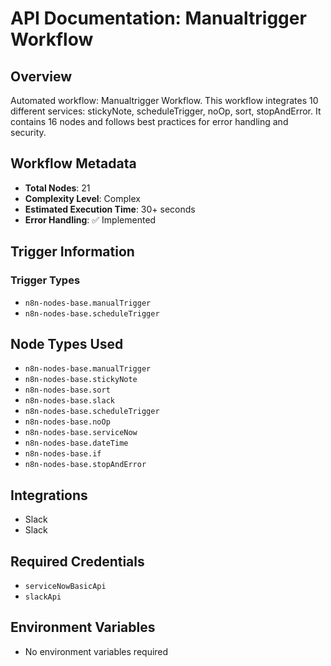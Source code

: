 # API Documentation: Manualtrigger Workflow

## Overview
Automated workflow: Manualtrigger Workflow. This workflow integrates 10 different services: stickyNote, scheduleTrigger, noOp, sort, stopAndError. It contains 16 nodes and follows best practices for error handling and security.

## Workflow Metadata
- **Total Nodes**: 21
- **Complexity Level**: Complex
- **Estimated Execution Time**: 30+ seconds
- **Error Handling**: ✅ Implemented

## Trigger Information
### Trigger Types
- `n8n-nodes-base.manualTrigger`
- `n8n-nodes-base.scheduleTrigger`

## Node Types Used
- `n8n-nodes-base.manualTrigger`
- `n8n-nodes-base.stickyNote`
- `n8n-nodes-base.sort`
- `n8n-nodes-base.slack`
- `n8n-nodes-base.scheduleTrigger`
- `n8n-nodes-base.noOp`
- `n8n-nodes-base.serviceNow`
- `n8n-nodes-base.dateTime`
- `n8n-nodes-base.if`
- `n8n-nodes-base.stopAndError`

## Integrations
- Slack
- Slack

## Required Credentials
- `serviceNowBasicApi`
- `slackApi`

## Environment Variables
- No environment variables required
